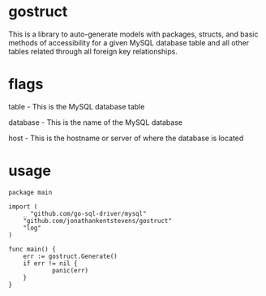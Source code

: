 # gostruct
This is a library to auto-generate models with packages, structs, and basic methods of accessibility for a given MySQL database table and all other tables related through all foreign key relationships. 

# flags 

table - This is the MySQL database table
    
database - This is the name of the MySQL database
    
host - This is the hostname or server of where the database is located

# usage

    package main

    import (
    	_ "github.com/go-sql-driver/mysql"
    	"github.com/jonathankentstevens/gostruct"
    	"log"
    )

    func main() {
    	err := gostruct.Generate()
    	if err != nil {
    	        panic(err)
    	}
    }
